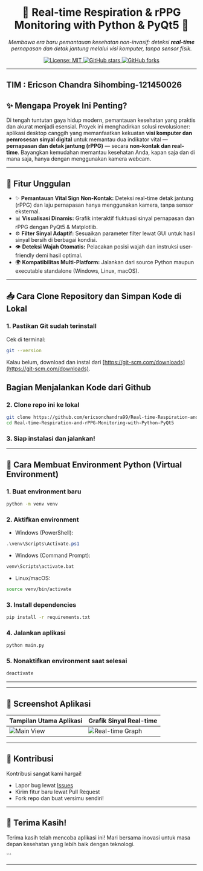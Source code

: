 <p align="center">
  <h1 align="center">🚀 Real-time Respiration & rPPG Monitoring with Python & PyQt5 🚀</h1>
  <p align="center"><i>Membawa era baru pemantauan kesehatan non-invasif: deteksi <b>real-time</b> pernapasan dan detak jantung melalui visi komputer, tanpa sensor fisik.</i></p>
  <p align="center">
    <a href="https://github.com/ericsonchandra99/Real-time-Respiration-and-rPPG-Monitoring-with-Python-PyQt5/blob/main/LICENSE">
      <img src="https://img.shields.io/badge/License-MIT-blue.svg" alt="License: MIT">
    </a>
    <a href="https://github.com/ericsonchandra99/Real-time-Respiration-and-rPPG-Monitoring-with-Python-PyQt5/stargazers">
      <img src="https://img.shields.io/github/stars/ericsonchandra99/Real-time-Respiration-and-rPPG-Monitoring-with-Python-PyQt5?style=social" alt="GitHub stars">
    </a>
    <a href="https://github.com/ericsonchandra99/Real-time-Respiration-and-rPPG-Monitoring-with-Python-PyQt5/fork">
      <img src="https://img.shields.io/github/forks/ericsonchandra99/Real-time-Respiration-and-rPPG-Monitoring-with-Python-PyQt5?style=social" alt="GitHub forks">
    </a>
  </p>
</p>


---
TIM : Ericson Chandra Sihombing-121450026
---

## ✨ Mengapa Proyek Ini Penting?

Di tengah tuntutan gaya hidup modern, pemantauan kesehatan yang praktis dan akurat menjadi esensial. Proyek ini menghadirkan solusi revolusioner: aplikasi desktop canggih yang memanfaatkan kekuatan **visi komputer dan pemrosesan sinyal digital** untuk memantau dua indikator vital — **pernapasan dan detak jantung (rPPG)** — secara **non-kontak dan real-time**. Bayangkan kemudahan memantau kesehatan Anda, kapan saja dan di mana saja, hanya dengan menggunakan kamera webcam.

---

## 🎯 Fitur Unggulan

- ✨ **Pemantauan Vital Sign Non-Kontak:** Deteksi real-time detak jantung (rPPG) dan laju pernapasan hanya menggunakan kamera, tanpa sensor eksternal.  
- 📊 **Visualisasi Dinamis:** Grafik interaktif fluktuasi sinyal pernapasan dan rPPG dengan PyQt5 & Matplotlib.  
- ⚙️ **Filter Sinyal Adaptif:** Sesuaikan parameter filter lewat GUI untuk hasil sinyal bersih di berbagai kondisi.  
- 👁️ **Deteksi Wajah Otomatis:** Pelacakan posisi wajah dan instruksi user-friendly demi hasil optimal.  
- 🌍 **Kompatibilitas Multi-Platform:** Jalankan dari source Python maupun executable standalone (Windows, Linux, macOS).  

---

## 📥 Cara Clone Repository dan Simpan Kode di Lokal

### 1. Pastikan Git sudah terinstall

Cek di terminal:

```bash
git --version
````

Kalau belum, download dan instal dari [https://git-scm.com/downloads](https://git-scm.com/downloads).

## Bagian Menjalankan Kode dari Github

### 2. Clone repo ini ke lokal

```bash
git clone https://github.com/ericsonchandra99/Real-time-Respiration-and-rPPG-Monitoring-with-Python-PyQt5.git
cd Real-time-Respiration-and-rPPG-Monitoring-with-Python-PyQt5
```

### 3. Siap instalasi dan jalankan!

---

## 🐍 Cara Membuat Environment Python (Virtual Environment) 

### 1. Buat environment baru

```bash
python -m venv venv
```

### 2. Aktifkan environment

* Windows (PowerShell):

```powershell
.\venv\Scripts\Activate.ps1
```

* Windows (Command Prompt):

```cmd
venv\Scripts\activate.bat
```

* Linux/macOS:

```bash
source venv/bin/activate
```

### 3. Install dependencies

```bash
pip install -r requirements.txt
```

### 4. Jalankan aplikasi

```bash
python main.py
```

### 5. Nonaktifkan environment saat selesai

```bash
deactivate
```

---


---

## 📸 Screenshot Aplikasi

| Tampilan Utama Aplikasi                                                                       | Grafik Sinyal Real-time                                                                                  |
| --------------------------------------------------------------------------------------------- | -------------------------------------------------------------------------------------------------------- |
| ![Main View](https://user-images.githubusercontent.com/yourusername/main_view_screenshot.png) | ![Real-time Graph](https://user-images.githubusercontent.com/yourusername/realtime_graph_screenshot.png) |



---

## 🤝 Kontribusi

Kontribusi sangat kami hargai!

* Lapor bug lewat [Issues](https://github.com/ericsonchandra99/Real-time-Respiration-and-rPPG-Monitoring-with-Python-PyQt5/issues)
* Kirim fitur baru lewat Pull Request
* Fork repo dan buat versimu sendiri!

---
## 🙏 Terima Kasih!

Terima kasih telah mencoba aplikasi ini! Mari bersama inovasi untuk masa depan kesehatan yang lebih baik dengan teknologi.

</p>
```

---


